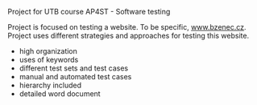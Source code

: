 Project for UTB course AP4ST  - Software testing

Project is focused on testing a website. To be specific, www.bzenec.cz. 
Project uses different strategies and approaches for testing this website.

- high organization
- uses of keywords
- different test sets and test cases
- manual and automated test cases
- hierarchy included
- detailed word document
 
 

